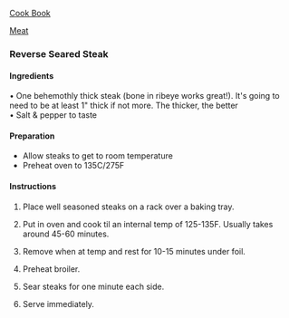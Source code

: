 [Cook Book](https://github.com/vmsmith/CookBook/blob/master/README.md)  

[Meat](https://github.com/vmsmith/CookBook/blob/master/meat.md)  

### Reverse Seared Steak  

#### Ingredients

•	One behemothly thick steak (bone in ribeye works great!). It's going to need to be at least 1" thick if not more. The thicker, the better  
•	Salt & pepper to taste  

#### Preparation  

* Allow steaks to get to room temperature
* Preheat oven to 135C/275F

#### Instructions

1.	Place well seasoned steaks on a rack over a baking tray.  

2.	Put in oven and cook til an internal temp of 125-135F. Usually takes around 45-60 minutes.

3.	Remove when at temp and rest for 10-15 minutes under foil.

4.	Preheat broiler.

5.	Sear steaks for one minute each side.

6.	Serve immediately.
